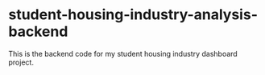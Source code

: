 # student-housing-industry-analysis-backend
This is the backend code for my student housing industry dashboard project.
